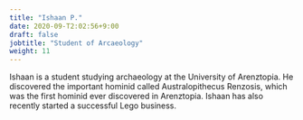 ```yaml
---
title: "Ishaan P."
date: 2020-09-T2:02:56+9:00
draft: false
jobtitle: "Student of Arcaeology"
weight: 11
---
```


Ishaan is a student studying archaeology at the University of Arenztopia. He discovered the important hominid called Australopithecus Renzosis, which was the first hominid ever discovered in Arenztopia. Ishaan has also recently started a successful Lego business.
